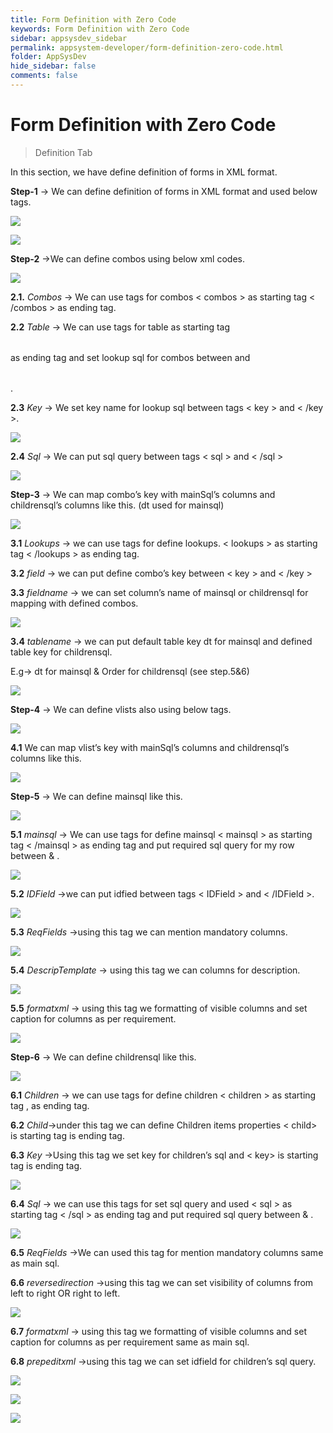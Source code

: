 ```yaml
---
title: Form Definition with Zero Code
keywords: Form Definition with Zero Code
sidebar: appsysdev_sidebar
permalink: appsystem-developer/form-definition-zero-code.html
folder: AppSysDev
hide_sidebar: false
comments: false
---
```



# Form Definition with Zero Code

>Definition Tab 

In this section, we have define definition of forms in XML format.

**Step-1** -> We can define definition of forms in XML format and used below tags.
 
![](/images/definition-form-example.jpg)

![](/images/definition-form-tag.png)


**Step-2** ->We can define combos using below xml codes.

![](/images/definition-define-combo.png)

**2.1.** *Combos* -> We can use tags for combos < combos > as starting tag < /combos > as ending tag.

**2.2** *Table* -> We can use tags for table <table> as starting tag </table> as ending tag and set lookup sql for combos between <table> and </table>.

**2.3** *Key* -> We set key name for lookup sql between tags < key > and < /key >.
   
![](/images/definition-key-example.jpg)

**2.4** *Sql* -> We can put sql query between tags < sql > and < /sql >

![](/images/definition-sql-example.jpg)

**Step-3** -> We can map combo’s key with mainSql’s columns and childrensql’s columns like this. (dt used for mainsql)

![](/images/definition-map-combokey.png)

**3.1** *Lookups* -> we can use tags for define lookups. < lookups > as starting tag < /lookups > as ending tag.

**3.2** *field* -> we can put define combo’s key between < key > and < /key > 

**3.3** *fieldname* -> we can set column’s name of mainsql or childrensql for mapping with defined combos.

![](/images/definition-fieldname-example.jpg)


**3.4** *tablename* -> we can put default table key dt for mainsql and defined table key for childrensql. 

  E.g-> dt for mainsql & Order for childrensql (see step.5&6)

![](/images/definition-tablename-order.png)


**Step-4** -> We can define vlists also using below tags.

![](/images/definition-define-vlist.png)


**4.1** We can map vlist’s key with mainSql’s columns and childrensql’s columns like this.

![](/images/definition-map-vlistkey.png)

**Step-5** -> We can define mainsql like this. 

![](/images/definition-define-mainsql.png)

**5.1** *mainsql* -> We can use tags for define mainsql < mainsql > as starting tag < /mainsql > as ending tag and put required sql query for my row between <mainsql> & <mainsql>.

![](/images/definition-mainsql-example.jpg)


**5.2** *IDField* ->we can put idfied between tags < IDField > and < /IDField >.

![](/images/definition-idfield-example.jpg)

**5.3** *ReqFields* ->using this tag we can mention mandatory columns.

![](/images/definition-reqfields-example.jpg)

**5.4** *DescripTemplate* -> using this tag we can columns for description.

![](/images/definition-descriptemplate-example.jpg)

**5.5** *formatxml* -> using this tag we formatting of visible columns and set caption for columns as per requirement.

![](/images/definition-formatxml-example.jpg)

	 
**Step-6** -> We can define childrensql like this.

![](/images/definition-define-childrensql.png)

**6.1** *Children* -> we can use tags for define children < children > as starting tag ,</children > as ending tag.

**6.2** *Child*->under this tag we can define Children items properties < child> is starting tag </child > is ending tag.

**6.3** *Key* ->Using this tag we set key for children’s sql and < key> is starting tag </key> is ending tag. 

![](/images/definition-key2-example.jpg)

**6.4** *Sql* -> we can use this tags for set sql query and used < sql > as starting tag < /sql > as ending tag and put required sql query between <sql> & <sql>.

![](/images/definition-sql2-example.jpg)

**6.5** *ReqFields* ->We can used this tag for mention mandatory columns same as main sql.

**6.6** *reversedirection* ->using this tag we can set visibility of columns from left to right OR right to left.

![](/images/definition-reversedirection-example.jpg)


**6.7** *formatxml* -> using this tag we formatting of visible columns and set caption for columns as per requirement same as main sql.

**6.8** *prepeditxml* ->using this tag we can set idfield for children’s sql query.

![](/images/definition-prepeditxml-example.jpg)
   
![](/images/weboutput-salesorder-heading.png)

![](/images/definition-weboutput-salesorder.png)


